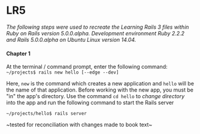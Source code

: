 # LR5
_The following steps were used to recreate the Learning Rails 3 files within Ruby on Rails version 5.0.0.alpha. Development environment Ruby 2.2.2 and Rails 5.0.0.alpha on Ubuntu Linux version 14.04._

#### Chapter 1

At the terminal / command prompt, enter the following command:
`~/projects$ rails new hello [--edge --dev]`

Here, `new` is the command which creates a new application and `hello` will be the name of that application. Before working with the new app, you must be "in" the app's directory. Use the command `cd hello` to _change directory_ into the app and run the following command to start the Rails server

`~/projects/hello$ rails server`

~tested for reconciliation with changes made to book text~